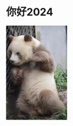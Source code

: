 # 你好2024

<img src="./assets/9261702101839_.pic.jpg" alt="9261702101839_.pic" style="zoom:25%;" />

<gitalk/>